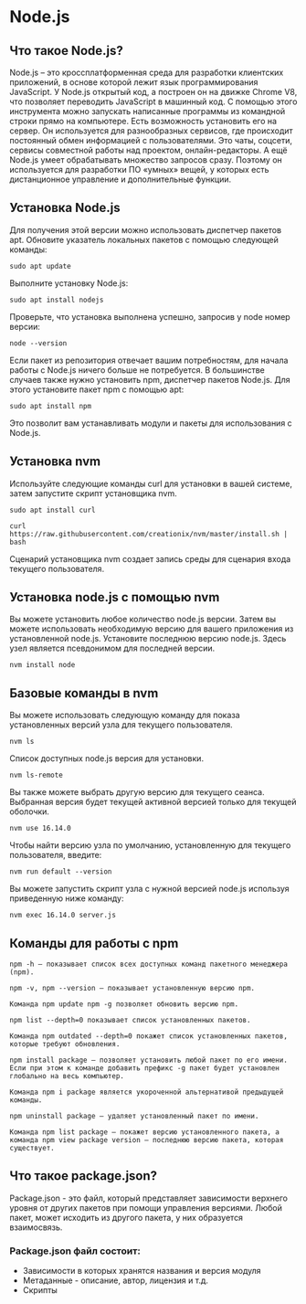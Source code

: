 # Node.js
## Что такое Node.js?
Node.js – это кроссплатформенная среда для разработки клиентских приложений, в основе которой лежит язык программирования JavaScript.
У Node.js открытый код, а построен он на движке Chrome V8, что позволяет переводить JavaScript в машинный код.
С помощью этого инструмента можно запускать написанные программы из командной строки прямо на компьютере. Есть возможность установить его на сервер.
Он используется для разнообразных сервисов, где происходит постоянный обмен информацией с пользователями. Это чаты, соцсети, сервисы совместной работы над проектом, онлайн-редакторы.
А ещё Node.js умеет обрабатывать множество запросов сразу. Поэтому он используется для разработки ПО «умных» вещей, у которых есть дистанционное управление и дополнительные функции.
## Установка Node.js
Для получения этой версии можно использовать диспетчер пакетов apt. Обновите указатель локальных пакетов с помощью следующей команды:
```
sudo apt update
```
Выполните установку Node.js:
```
sudo apt install nodejs
```
Проверьте, что установка выполнена успешно, запросив у node номер версии:
```
node --version
```
Если пакет из репозитория отвечает вашим потребностям, для начала работы с Node.js ничего больше не потребуется. В большинстве случаев также нужно установить npm, диспетчер пакетов Node.js.
Для этого установите пакет npm с помощью apt:
```
sudo apt install npm
```
Это позволит вам устанавливать модули и пакеты для использования с Node.js.
## Установка nvm
Используйте следующие команды curl для установки в вашей системе, затем запустите скрипт установщика nvm.
```
sudo apt install curl
```
```
curl https://raw.githubusercontent.com/creationix/nvm/master/install.sh | bash
```
Сценарий установщика nvm создает запись среды для сценария входа текущего пользователя. 
## Установка node.js с помощью nvm
Вы можете установить любое количество node.js версии. Затем вы можете использовать необходимую версию для вашего приложения из установленной node.js.
Установите последнюю версию node.js. Здесь узел является псевдонимом для последней версии.
```
nvm install node
```
## Базовые команды в nvm
Вы можете использовать следующую команду для показа установленных версий узла для текущего пользователя.
```
nvm ls
```
Список доступных node.js версия для установки.
```
nvm ls-remote
```
Вы также можете выбрать другую версию для текущего сеанса. Выбранная версия будет текущей активной версией только для текущей оболочки.
```
nvm use 16.14.0
```
Чтобы найти версию узла по умолчанию, установленную для текущего пользователя, введите:
```
nvm run default --version
```
Вы можете запустить скрипт узла с нужной версией node.js используя приведенную ниже команду:
```
nvm exec 16.14.0 server.js
```
## Команды для работы с npm
```
npm -h — показывает список всех доступных команд пакетного менеджера (npm).
```
```
npm -v, npm --version — показывает установленную версию npm.
```
```
Команда npm update npm -g позволяет обновить версию npm.
```
```
npm list --depth=0 показывает список установленных пакетов.
```
```
Команда npm outdated --depth=0 покажет список установленных пакетов, которые требуют обновления.
```
```
npm install package — позволяет установить любой пакет по его имени. Если при этом к команде добавить префикс -g пакет будет установлен глобально на весь компьютер.
```

```
Команда npm i package является укороченной альтернативой предыдущей команды.
```
```
npm uninstall package — удаляет установленный пакет по имени.
```
```
Команда npm list package — покажет версию установленного пакета, а команда npm view package version — последнюю версию пакета, которая существует.
```
## Что такое package.json?
Package.json - это файл, который представляет зависимости верхнего уровня от других пакетов при помощи управления версиями. Любой пакет, может исходить из другого пакета, у них образуется взаимосвязь.

### Package.json файл состоит:
+    Зависимости в которых хранятся названия и версия модуля
+    Метаданные - описание, автор, лицензия и т.д.
+    Скрипты

